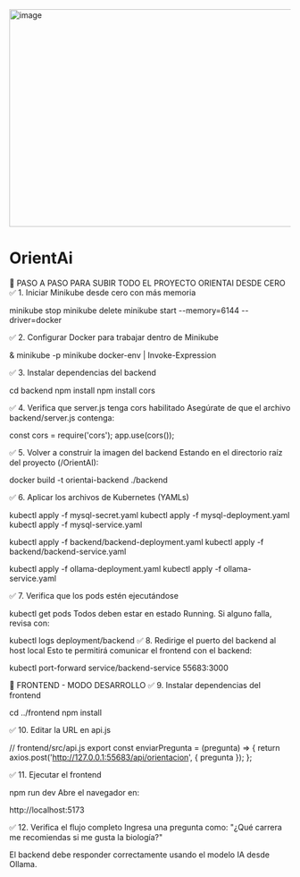 <img width="839" height="389" alt="image" src="https://github.com/user-attachments/assets/4c2e36d1-f34a-483c-ba19-00fa9adb86bb" />


# OrientAi
🚀 PASO A PASO PARA SUBIR TODO EL PROYECTO ORIENTAI DESDE CERO
✅ 1. Iniciar Minikube desde cero con más memoria

minikube stop
minikube delete
minikube start --memory=6144 --driver=docker

✅ 2. Configurar Docker para trabajar dentro de Minikube

& minikube -p minikube docker-env | Invoke-Expression

✅ 3. Instalar dependencias del backend

cd backend
npm install
npm install cors

✅ 4. Verifica que server.js tenga cors habilitado
Asegúrate de que el archivo backend/server.js contenga:

const cors = require('cors');
app.use(cors());

✅ 5. Volver a construir la imagen del backend
Estando en el directorio raíz del proyecto (/OrientAI):

docker build -t orientai-backend ./backend

✅ 6. Aplicar los archivos de Kubernetes (YAMLs)

kubectl apply -f mysql-secret.yaml
kubectl apply -f mysql-deployment.yaml
kubectl apply -f mysql-service.yaml

kubectl apply -f backend/backend-deployment.yaml
kubectl apply -f backend/backend-service.yaml

kubectl apply -f ollama-deployment.yaml
kubectl apply -f ollama-service.yaml

✅ 7. Verifica que los pods estén ejecutándose

kubectl get pods
Todos deben estar en estado Running. Si alguno falla, revisa con:

kubectl logs deployment/backend
✅ 8. Redirige el puerto del backend al host local
Esto te permitirá comunicar el frontend con el backend:

kubectl port-forward service/backend-service 55683:3000

🧪 FRONTEND - MODO DESARROLLO
✅ 9. Instalar dependencias del frontend

cd ../frontend
npm install

✅ 10. Editar la URL en api.js

// frontend/src/api.js
export const enviarPregunta = (pregunta) => {
  return axios.post('http://127.0.0.1:55683/api/orientacion', { pregunta });
};

✅ 11. Ejecutar el frontend

npm run dev
Abre el navegador en:

http://localhost:5173

✅ 12. Verifica el flujo completo
Ingresa una pregunta como: "¿Qué carrera me recomiendas si me gusta la biología?"

El backend debe responder correctamente usando el modelo IA desde Ollama.


